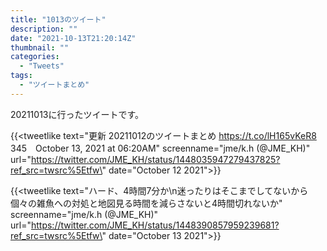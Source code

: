 ```yaml
---
title: "1013のツイート"
description: ""
date: "2021-10-13T21:20:14Z"
thumbnail: ""
categories:
  - "Tweets"
tags:
  - "ツイートまとめ"
---
```

20211013に行ったツイートです。
<!--more-->
{{<tweetlike text=\"更新 20211012のツイートまとめ https://t.co/lH165vKeR8 345　October 13, 2021 at 06:20AM\" screenname=\"jme/k.h (@JME_KH)\" url=\"https://twitter.com/JME_KH/status/1448035947279437825?ref_src=twsrc%5Etfw\" date=\"October 12 2021\">}}

{{<tweetlike text=\"ハード、4時間7分か\n迷ったりはそこまでしてないから個々の雑魚への対処と地図見る時間を減らさないと4時間切れないか\" screenname=\"jme/k.h (@JME_KH)\" url=\"https://twitter.com/JME_KH/status/1448390857959239681?ref_src=twsrc%5Etfw\" date=\"October 13 2021\">}}

